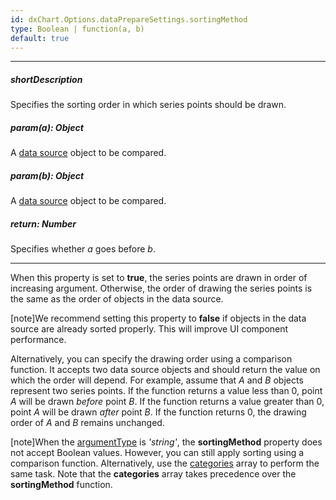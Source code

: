 ```yaml
---
id: dxChart.Options.dataPrepareSettings.sortingMethod
type: Boolean | function(a, b)
default: true
---
```

---
##### shortDescription
Specifies the sorting order in which series points should be drawn.

##### param(a): Object
A [data source](/api-reference/10%20UI%20Components/BaseChart/1%20Configuration/dataSource.md '/Documentation/ApiReference/UI_Components/dxChart/Configuration/#dataSource') object to be compared.

##### param(b): Object
A [data source](/api-reference/10%20UI%20Components/BaseChart/1%20Configuration/dataSource.md '/Documentation/ApiReference/UI_Components/dxChart/Configuration/#dataSource') object to be compared.

##### return: Number
Specifies whether *a* goes before *b*.

---
When this property is set to **true**, the series points are drawn in order of increasing argument. Otherwise, the order of drawing the series points is the same as the order of objects in the data source.

[note]We recommend setting this property to **false** if objects in the data source are already sorted properly. This will improve UI component performance.

Alternatively, you can specify the drawing order using a comparison function. It accepts two data source objects and should return the value on which the order will depend. For example, assume that *A* and *B* objects represent two series points. If the function returns a value less than 0, point *A* will be drawn _before_ point *B*. If the function returns a value greater than 0, point *A* will be drawn _after_ point *B*. If the function returns 0, the drawing order of *A* and *B* remains unchanged.

[note]When the [argumentType](/api-reference/10%20UI%20Components/dxChart/1%20Configuration/argumentAxis/argumentType.md '/Documentation/ApiReference/UI_Components/dxChart/Configuration/argumentAxis/#argumentType') is *'string'*, the **sortingMethod** property does not accept Boolean values. However, you can still apply sorting using a comparison function. Alternatively, use the [categories](/api-reference/10%20UI%20Components/dxChart/1%20Configuration/argumentAxis/categories.md '/Documentation/ApiReference/UI_Components/dxChart/Configuration/argumentAxis/#categories') array to perform the same task. Note that the **categories** array takes precedence over the **sortingMethod** function.